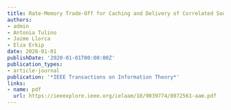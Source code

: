 ```yaml
---
title: Rate-Memory Trade-Off for Caching and Delivery of Correlated Sources
authors:
- admin
- Antonia Tulino
- Jaime Llorca
- Elza Erkip
date: 2020-01-01
publishDate: '2020-01-01T00:00:00Z'
publication_types: 
- article-journal
publication: '*IEEE Transactions on Information Theory*'
links:
- name: pdf
  url: https://ieeexplore.ieee.org/ielaam/18/9039774/8972561-aam.pdf
---
```



